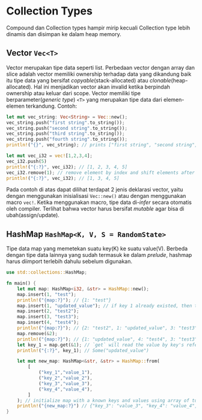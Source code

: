 # Collection Types #

Compound dan Collection types hampir mirip kecuali Collection type lebih dinamis dan disimpan ke dalam heap memory.

## Vector `Vec<T>` ##
Vector merupakan tipe data seperti list. Perbedaan vector dengan array dan slice adalah vector memiliki ownership terhadap data yang dikandung baik itu tipe data yang bersifat *copyable*(stack-allocated) atau *clonable*(heap-allocated). Hal ini menjadikan vector akan invalid ketika berpindah ownership atau keluar dari scope.
Vector memiliki tipe berparameter(*generic type*) `<T>` yang merupakan tipe data dari elemen-elemen terkandung.
Contoh:
```rust
let mut vec_string: Vec<String> = Vec::new();
vec_string.push("first string".to_string());
vec_string.push("second string".to_string());
vec_string.push("third string".to_string());
vec_string.push("fourth string".to_string());
println!("{}", vec_string); // prints ["first string", "second string", "third string", "fourth string"]

let mut vec_i32 = vec![1,2,3,4];
vec_i32.push(5)
println!("{:?}", vec_i32); // [1, 2, 3, 4, 5]
vec_i32.remove(1); // remove element by index and shift elements after it to the left.
println!("{:?}", vec_i32); // [1, 3, 4, 5]
```
Pada contoh di atas dapat dilihat terdapat 2 jenis deklarasi vector, yaitu dengan menggunakan inisialisasi `Vec::new()` atau dengan menggunakan macro `vec!`. Ketika menggunakan macro, tipe data di-*infer* secara otomatis oleh compiler. Terlihat bahwa vector harus bersifat *mutable* agar bisa di ubah(assign/update).

## HashMap `HashMap<K, V, S = RandomState>` ##
Tipe data map yang memetekan suatu key(K) ke suatu value(V). Berbeda dengan tipe data lainnya yang sudah termasuk ke dalam *prelude*, hashmap harus diimport terlebih dahulu sebelum digunakan.
```rust
use std::collections::HashMap;

fn main() {
    let mut map: HashMap<i32, &str> = HashMap::new();
    map.insert(1, "test");
    println!("{map:?}"); // {1: "test"}
    map.insert(1, "updated_value"); // if key 1 already existed, then the value will be updated, else will be inserted
    map.insert(2, "test2");
    map.insert(3, "test3");
    map.insert(4, "test4");
    println!("{map:?}"); // {2: "test2", 1: "updated_value", 3: "test3", 4: "test4"}
    map.remove(&2); 
    println!("{map:?}"); // {1: "updated_value", 4: "test4", 3: "test3"}
    let key_1 = map.get(&1); // `get` will read the value by key's reference returning Option<V>. If not exist will return `None`.
    println!("{:?}", key_1); // Some("updated_value")

    let mut new_map: HashMap<&str, &str> = HashMap::from(
        [
            ("key_1","value_1"),
            ("key_2","value_2"),
            ("key_3","value_3"),
            ("key_4","value_4"),
        ]
    ); // initialize map with a known keys and values using array of tuples (K,V)
    println!("{new_map:?}") // {"key_3": "value_3", "key_4": "value_4", "key_2": "value_2", "key_1": "value_1"}
}
```